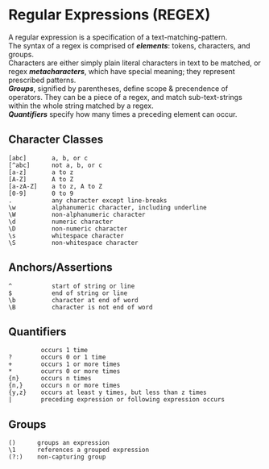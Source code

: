 # Regular Expressions (REGEX)

A regular expression is a specification of a text-matching-pattern.\
The syntax of a regex is comprised of **_elements_**: tokens, characters, and groups.\
Characters are either simply plain literal characters in text to be matched, or regex **_metacharacters_**, which have special meaning; they represent prescribed patterns.\
**_Groups_**, signified by parentheses, define scope & precendence of operators. They can be a piece of a regex, and match sub-text-strings within the whole string matched by a regex.\
**_Quantifiers_** specify how many times a preceding element can occur.

## Character Classes
```
[abc]       a, b, or c
[^abc]      not a, b, or c
[a-z]       a to z
[A-Z]       A to Z
[a-zA-Z]    a to z, A to Z
[0-9]       0 to 9
.           any character except line-breaks
\w          alphanumeric character, including underline
\W          non-alphanumeric character
\d          numeric character
\D          non-numeric character
\s          whitespace character
\S          non-whitespace character
```

## Anchors/Assertions
```
^           start of string or line
$           end of string or line
\b          character at end of word
\B          character is not end of word
```

## Quantifiers
```
         occurs 1 time
?        occurs 0 or 1 time
+        occurs 1 or more times
*        ocurrs 0 or more times
{n}      occurs n times
{n,}     occurs n or more times
{y,z}    occurs at least y times, but less than z times
|        preceding expression or following expression occurs
```

## Groups
```
()      groups an expression
\1      references a grouped expression
(?:)    non-capturing group
```
